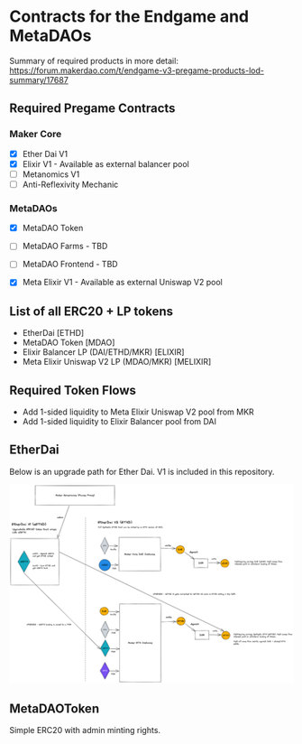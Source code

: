 # Contracts for the Endgame and MetaDAOs

Summary of required products in more detail: https://forum.makerdao.com/t/endgame-v3-pregame-products-lod-summary/17687

## Required Pregame Contracts

### Maker Core

 - [x] Ether Dai V1
 - [x] Elixir V1 - Available as external balancer pool
 - [ ] Metanomics V1
 - [ ] Anti-Reflexivity Mechanic

 ### MetaDAOs

 - [x] MetaDAO Token
 - [ ] MetaDAO Farms - TBD
 - [ ] MetaDAO Frontend - TBD
 - [x] Meta Elixir V1 - Available as external Uniswap V2 pool


## List of all ERC20 + LP tokens

 - EtherDai [ETHD]
 - MetaDAO Token [MDAO]
 - Elixir Balancer LP (DAI/ETHD/MKR) [ELIXIR]
 - Meta Elixir Uniswap V2 LP (MDAO/MKR) [MELIXIR]

## Required Token Flows

 - Add 1-sided liquidity to Meta Elixir Uniswap V2 pool from MKR
 - Add 1-sided liquidity to Elixir Balancer pool from DAI

## EtherDai

Below is an upgrade path for Ether Dai. V1 is included in this repository.

![EtherDai](img/etherdai.png)

## MetaDAOToken

Simple ERC20 with admin minting rights.
